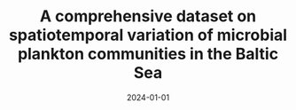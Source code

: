 ---
title: "A comprehensive dataset on spatiotemporal variation of microbial plankton communities in the Baltic Sea"
collection: publications
permalink: /publication/2024-01-01-spatiotemporal-variation-of-microbial-plankton
excerpt: 'This paper presents a comprehensive dataset on the spatiotemporal variation of microbial plankton communities in the Baltic Sea.'
date: 2024-01-01
venue: 'Scientific Data'
paperurl: 'https://doi.org/10.1038/s41597-023-02825-5'
citation: 'Latz, M.A.C., Andersson, A., Brugel, S., et al. (2024). &quot;A comprehensive dataset on spatiotemporal variation of microbial plankton communities in the Baltic Sea.&quot; <i>Scientific Data</i>, 11, 18.'
---